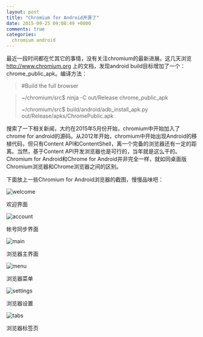 ```yaml
---
layout: post
title: "Chromium for Android开源了"
date: 2015-09-25 09:08:49 +0800
comments: true
categories: 
  chromium android
---
```


最近一段时间都在忙其它的事情，没有关注chromium的最新进展。这几天浏览 http://www.chromium.org 上的文档，发现android build目标增加了一个：chrome_public_apk。编译方法：


> #Build the full browser

> ~/chromium/src$ ninja -C out/Release chrome_public_apk
>
> ~/chromium/src$ build/android/adb_install_apk.py out/Release/apks/ChromePublic.apk

搜索了一下相关新闻，大约在2015年5月份开始，chromium中开始加入了chrome for android的源码。从2012年开始，chromium中开始出现Android的移植代码，但只有Content API和ContentShell，离一个完备的浏览器还有一定的距离。当然，基于Content API开发浏览器也是可行的，当年就是这么干的。Chromium for Android和Chrome for Android并非完全一样，就如同桌面版Chromium浏览器和Chrome浏览器之间的区别。

下面放上一些Chromium for Android浏览器的截图，慢慢品味吧：

![welcome](http://7d9je4.com1.z0.glb.clouddn.com/mogoweb_2015_chromium_for_android_welcome.png)

欢迎界面

![account](http://7d9je4.com1.z0.glb.clouddn.com/mogoweb_2015_chromium_for_android_account.png)

帐号同步界面

![main](http://7d9je4.com1.z0.glb.clouddn.com/mogoweb_2015_chromium_for_android_main.png)

浏览器主界面

![menu](http://7d9je4.com1.z0.glb.clouddn.com/mogoweb_2015_chromium_for_android_menu.png)

浏览器菜单

![settings](http://7d9je4.com1.z0.glb.clouddn.com/mogoweb_2015_chromium_for_android_settings.png)

浏览器设置

![tabs](http://7d9je4.com1.z0.glb.clouddn.com/mogoweb_2015_chromium_for_android_tabs.png)

浏览器标签页


